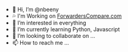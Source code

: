 - 👋 Hi, I’m @nbeeny
- 💦 I'm Working on [ForwardersCompare.com](https://forwarderscompare.com)  
- 👀 I’m interested in everything
- 🌱 I’m currently learning Python, Javascript
- 💞️ I’m looking to collaborate on ...
- 📫 How to reach me ...

<!---
nbeeny/nbeeny is a ✨ special ✨ repository because its `README.md` (this file) appears on your GitHub profile.
You can click the Preview link to take a look at your changes.
--->
